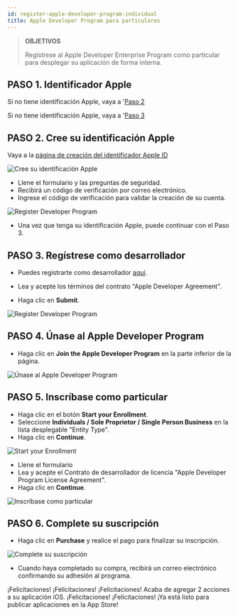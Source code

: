 ```yaml
---
id: register-apple-developer-program-individual
title: Apple Developer Program para particulares
---
```


> **OBJETIVOS**
> 
> Regístrese al Apple Developer Enterprise Program como particular para desplegar su aplicación de forma interna.

## PASO 1. Identificador Apple

Si no tiene identificación Apple, vaya a '[Paso 2](#step-2-create-your-apple-id)

Si no tiene identificación Apple, vaya a '[Paso 3](#step-3-register-as-a-developer)

## PASO 2. Cree su identificación Apple

Vaya a la [página de creación del identificador Apple ID](https://appleid.apple.com/)

![Cree su identificación Apple](img/Apple-ID-Creation-Page-4D-for-iOS.png)

* Llene el formulario y las preguntas de seguridad.
* Recibirá un código de verificación por correo electrónico.
* Ingrese el código de verificación para validar la creación de su cuenta.

![Register Developer Program](img/Register-developer-program-4D-for-iOS.png)

* Una vez que tenga su identificación Apple, puede continuar con el Paso 3.

## PASO 3. Regístrese como desarrollador

* Puedes registrarte como desarrollador [aquí](https://developer.apple.com/account/).

* Lea y acepte los términos del contrato "Apple Developer Agreement".
* Haga clic en **Submit**.

![Register Developer Program](img/Register-developer-4D-for-iOS.png)

## PASO 4. Únase al Apple Developer Program

* Haga clic en **Join the Apple Developer Program** en la parte inferior de la página.

![Únase al Apple Developer Program](img/Join-Apple-Developer-Program-individuals-4D-for-iOS.png)

## PASO 5. Inscríbase como particular

* Haga clic en el botón **Start your Enrollment**.
* Seleccione **Individuals / Sole Proprietor / Single Person Business** en la lista desplegable "Entity Type".
* Haga clic en **Continue**.

![Start your Enrollment](img/Apple-Developer-Program-Individuals-4D-for-iOS.png)

* Llene el formulario
* Lea y acepte el Contrato de desarrollador de licencia "Apple Developer Program License Agreement".
* Haga clic en **Continue**.

![Inscríbase como particular](img/Apple-Developer-Program-Enrollment-4D-for-iOS.png)

## PASO 6. Complete su suscripción

* Haga clic en **Purchase** y realice el pago para finalizar su inscripción.

![Complete su suscripción](img/Complete-Purchase-Apple-Developer-Program-4D-for-iOS.png)

* Cuando haya completado su compra, recibirá un correo electrónico confirmando su adhesión al programa.

¡Felicitaciones! ¡Felicitaciones! ¡Felicitaciones! Acaba de agregar 2 acciones a su aplicación iOS. ¡Felicitaciones! ¡Felicitaciones! ¡Ya está listo para publicar aplicaciones en la App Store!